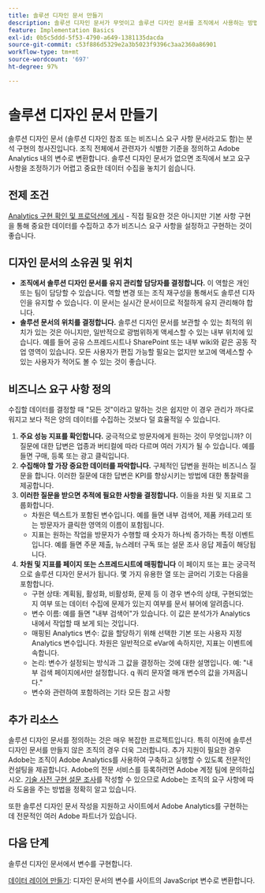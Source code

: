 ```yaml
---
title: 솔루션 디자인 문서 만들기
description: 솔루션 디자인 문서가 무엇이고 솔루션 디자인 문서를 조직에서 사용하는 방법을 알아봅니다.
feature: Implementation Basics
exl-id: 0b5c5ddd-5f53-4790-a649-1381135dacda
source-git-commit: c53f886d5329e2a3b5023f9396c3aa2360a86901
workflow-type: tm+mt
source-wordcount: '697'
ht-degree: 97%

---
```


# 솔루션 디자인 문서 만들기

솔루션 디자인 문서 (솔루션 디자인 참조 또는 비즈니스 요구 사항 문서라고도 함)는 분석 구현의 청사진입니다. 조직 전체에서 관련자가 식별한 기준을 정의하고 Adobe Analytics 내의 변수로 변환합니다. 솔루션 디자인 문서가 없으면 조직에서 보고 요구 사항을 조정하기가 어렵고 중요한 데이터 수집을 놓치기 쉽습니다.

## 전제 조건

[Analytics 구현 확인 및 프로덕션에 게시](../launch/validate-publish-prod.md) - 직접 필요한 것은 아니지만 기본 사항 구현을 통해 중요한 데이터를 수집하고 추가 비즈니스 요구 사항을 설정하고 구현하는 것이 좋습니다.

## 디자인 문서의 소유권 및 위치

* **조직에서 솔루션 디자인 문서를 유지 관리할 담당자를 결정합니다.** 이 역할은 개인 또는 팀이 담당할 수 있습니다. 역할 변경 또는 조직 재구성을 통해서도 솔루션 디자인을 유지할 수 있습니다. 이 문서는 실시간 문서이므로 적절하게 유지 관리해야 합니다.
* **솔루션 문서의 위치를 결정합니다.** 솔루션 디자인 문서를 보관할 수 있는 최적의 위치가 있는 것은 아니지만, 일반적으로 광범위하게 액세스할 수 있는 내부 위치에 있습니다. 예를 들어 공유 스프레드시트나 SharePoint 또는 내부 wiki와 같은 공동 작업 영역이 있습니다. 모든 사용자가 편집 가능할 필요는 없지만 보고에 액세스할 수 있는 사용자가 적어도 볼 수 있는 것이 좋습니다.

## 비즈니스 요구 사항 정의

수집할 데이터를 결정할 때 &quot;모든 것&quot;이라고 말하는 것은 쉽지만 이 경우 관리가 까다로워지고 보다 적은 양의 데이터를 수집하는 것보다 덜 효율적일 수 있습니다.

1. **주요 성능 지표를 확인합니다.** 궁극적으로 방문자에게 원하는 것이 무엇입니까? 이 질문에 대한 답변은 업종과 버티컬에 따라 다르며 여러 가지가 될 수 있습니다. 예를 들면 구매, 등록 또는 광고 클릭입니다.
1. **수집해야 할 가장 중요한 데이터를 파악합니다.** 구체적인 답변을 원하는 비즈니스 질문을 합니다. 이러한 질문에 대한 답변은 KPI를 향상시키는 방법에 대한 통찰력을 제공합니다.
1. **이러한 질문을 받으면 추적에 필요한 사항을 결정합니다.** 이들을 차원 및 지표로 그룹화합니다.
   * 차원은 텍스트가 포함된 변수입니다. 예를 들면 내부 검색어, 제품 카테고리 또는 방문자가 클릭한 영역의 이름이 포함됩니다.
   * 지표는 원하는 작업을 방문자가 수행할 때 숫자가 하나씩 증가하는 특정 이벤트입니다. 예를 들면 주문 제출, 뉴스레터 구독 또는 설문 조사 응답 제출이 해당됩니다.
1. **차원 및 지표를 페이지 또는 스프레드시트에 매핑합니다** 이 페이지 또는 표는 궁극적으로 솔루션 디자인 문서가 됩니다. 몇 가지 유용한 열 또는 글머리 기호는 다음을 포함합니다.
   * 구현 상태: 계획됨, 활성화, 비활성화, 문제 등 이 경우 변수의 상태, 구현되었는지 여부 또는 데이터 수집에 문제가 있는지 여부를 문서 뷰어에 알려줍니다.
   * 변수 이름: 예를 들면 &quot;내부 검색어&quot;가 있습니다. 이 값은 분석가가 Analytics 내에서 작업할 때 보게 되는 것입니다.
   * 매핑된 Analytics 변수: 값을 할당하기 위해 선택한 기본 또는 사용자 지정 Analytics 변수입니다. 차원은 일반적으로 eVar에 속하지만, 지표는 이벤트에 속합니다.
   * 논리: 변수가 설정되는 방식과 그 값을 결정하는 것에 대한 설명입니다. 예: &quot;내부 검색 페이지에서만 설정합니다. q 쿼리 문자열 매개 변수의 값을 가져옵니다.&quot;
   * 변수와 관련하여 포함하려는 기타 모든 참고 사항

## 추가 리소스

솔루션 디자인 문서를 정의하는 것은 매우 복잡한 프로젝트입니다. 특히 이전에 솔루션 디자인 문서를 만들지 않은 조직의 경우 더욱 그러합니다. 추가 지원이 필요한 경우 Adobe는 조직이 Adobe Analytics를 사용하여 구축하고 실행할 수 있도록 전문적인 컨설팅을 제공합니다. Adobe의 전문 서비스를 등록하려면 Adobe 계정 팀에 문의하십시오. [기술 사전 구현 설문 조사](assets/technical-pre-implementation-questionnaire.pdf)를 작성할 수 있으므로 Adobe는 조직의 요구 사항에 따라 도움을 주는 방법을 정확히 알고 있습니다.

또한 솔루션 디자인 문서 작성을 지원하고 사이트에서 Adobe Analytics를 구현하는 데 전문적인 여러 Adobe 파트너가 있습니다.

## 다음 단계

솔루션 디자인 문서에서 변수를 구현합니다.

[데이터 레이어 만들기](data-layer.md): 디자인 문서의 변수를 사이트의 JavaScript 변수로 변환합니다.
